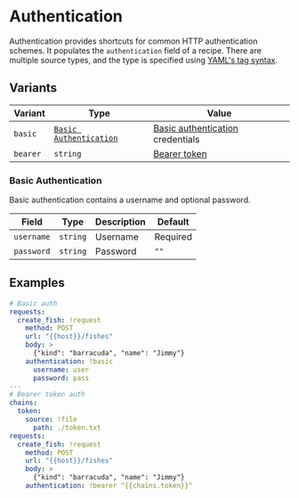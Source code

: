 # Authentication

Authentication provides shortcuts for common HTTP authentication schemes. It populates the `authentication` field of a recipe. There are multiple source types, and the type is specified using [YAML's tag syntax](https://yaml.org/spec/1.2.2/#24-tags).

## Variants

| Variant  | Type                                            | Value                                                                                                          |
| -------- | ----------------------------------------------- | -------------------------------------------------------------------------------------------------------------- |
| `basic`  | [`Basic Authentication`](#basic-authentication) | [Basic authentication](https://swagger.io/docs/specification/authentication/basic-authentication/) credentials |
| `bearer` | `string`                                        | [Bearer token](https://swagger.io/docs/specification/authentication/bearer-authentication/)                    |

### Basic Authentication

Basic authentication contains a username and optional password.

| Field      | Type     | Description | Default  |
| ---------- | -------- | ----------- | -------- |
| `username` | `string` | Username    | Required |
| `password` | `string` | Password    | `""`     |

## Examples

```yaml
# Basic auth
requests:
  create_fish: !request
    method: POST
    url: "{{host}}/fishes"
    body: >
      {"kind": "barracuda", "name": "Jimmy"}
    authentication: !basic
      username: user
      password: pass
---
# Bearer token auth
chains:
  token:
    source: !file
      path: ./token.txt
requests:
  create_fish: !request
    method: POST
    url: "{{host}}/fishes"
    body: >
      {"kind": "barracuda", "name": "Jimmy"}
    authentication: !bearer "{{chains.token}}"
```
